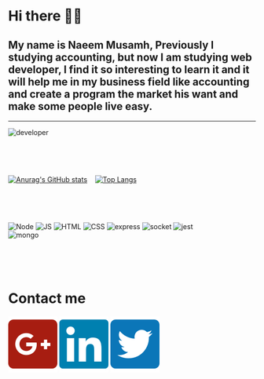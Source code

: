# Hi there 🙋‍♂️

## My name is Naeem Musamh, Previously I studying accounting, but now I am studying web developer, I find it so interesting to learn it and it will help me in my business field like accounting and create a program the market his want and make some people live easy.
--------------------------------------------------

![developer](https://images.unsplash.com/photo-1605379399642-870262d3d051?ixid=MnwxMjA3fDB8MHxwaG90by1wYWdlfHx8fGVufDB8fHx8&ixlib=rb-1.2.1&auto=format&fit=crop&w=1381&q=80)

<br>
<br>
<br>

[![Anurag's GitHub stats](https://github-readme-stats.vercel.app/api?username=naeemmusamh&count_private=true&show_icons=true&theme=algolia)](https://github.com/anuraghazra/github-readme-stats)&nbsp;   &nbsp;   [![Top Langs](https://github-readme-stats.vercel.app/api/top-langs/?username=naeemmusamh&langs_count=8&layout=compact&theme=algolia)](https://github.com/anuraghazra/github-readme-stats)

<br>
<br>
<br>

![Node](https://img.shields.io/badge/Developer-Node-informational?style=flat&logo=NPM&logoColor=white&color=025800)
![JS](https://img.shields.io/badge/Developer-JavaScript-informational?style=flat&logo=javascript&logoColor=yellow&color=f7df1c)
![HTML](https://img.shields.io/badge/Developer-HTML-informational?style=flat&logo=html5&logoColor=red&color=dc4a27)
![CSS](https://img.shields.io/badge/Developer-CSS-informational?style=flat&logo=CSS3&logoColor=264bdc&color=264bdc)
![express](https://img.shields.io/badge/Developer-ExpressJS-informational?style=flat&logo=Express&logoColor=black&color=black)
![socket](https://img.shields.io/badge/⚡Developer-Socket.io-informational?style=flat&logoColor=white&color=black)
![jest](https://img.shields.io/badge/Developer-Jest-informational?style=flat&logo=Jest&logoColor=red&color=black)
<br>
![mongo](https://img.shields.io/badge/Developer-mongo-informational?style=flat&logo=mongoDB&logoColor=green&color=#669900)

<br>
<br>
<br>

# Contact me

[![Gmail](./image/Gmail.svg)](https://naeem.musamh@gmail.com)
[![linked-in](./image/Linkedin.svg)](https://www.linkedin.com/in/naeem-musamh-b91566156/)
[![Twitter](./image/Twitter.svg)](https://twitter.com/naeem_musamh)
